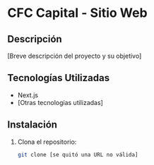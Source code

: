 # CFC Capital - Sitio Web

## Descripción

[Breve descripción del proyecto y su objetivo]

## Tecnologías Utilizadas

- Next.js
- [Otras tecnologías utilizadas]

## Instalación

1. Clona el repositorio:
   ```bash
   git clone [se quitó una URL no válida]
   ```
